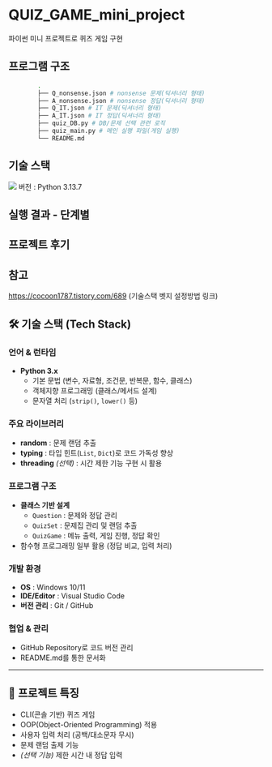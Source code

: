 # QUIZ_GAME_mini_project
파이썬 미니 프로젝트로 퀴즈 게임 구현

## 프로그램 구조
```bash
        .
        ├── Q_nonsense.json # nonsense 문제(딕셔너리 형태) 
        ├── A_nonsense.json # nonsense 정답(딕셔너리 형태)
        ├── Q_IT.json # IT 문제(딕셔너리 형태)
        ├── A_IT.json # IT 정답(딕셔너리 형태)
        ├── quiz_DB.py # DB/문제 선택 관련 로직
        ├── quiz_main.py # 메인 실행 파일(게임 실행)
        └── README.md
```


## 기술 스택
<img src="https://img.shields.io/badge/python-3776AB?style=for-the-badge&logo=python&logoColor=white">
버전 : Python 3.13.7


## 실행 결과 - 단계별

## 프로젝트 후기
## 참고
https://cocoon1787.tistory.com/689 (기술스택 벳지 설정방법 링크)

## 🛠 기술 스택 (Tech Stack)

### 언어 & 런타임
- **Python 3.x**
  - 기본 문법 (변수, 자료형, 조건문, 반복문, 함수, 클래스)
  - 객체지향 프로그래밍 (클래스/메서드 설계)
  - 문자열 처리 (`strip()`, `lower()` 등)

### 주요 라이브러리
- **random** : 문제 랜덤 추출
- **typing** : 타입 힌트(`List`, `Dict`)로 코드 가독성 향상
- **threading** *(선택)* : 시간 제한 기능 구현 시 활용

### 프로그램 구조
- **클래스 기반 설계**
  - `Question` : 문제와 정답 관리
  - `QuizSet` : 문제집 관리 및 랜덤 추출
  - `QuizGame` : 메뉴 출력, 게임 진행, 정답 확인
- 함수형 프로그래밍 일부 활용 (정답 비교, 입력 처리)

### 개발 환경
- **OS** : Windows 10/11
- **IDE/Editor** : Visual Studio Code
- **버전 관리** : Git / GitHub

### 협업 & 관리
- GitHub Repository로 코드 버전 관리
- README.md를 통한 문서화

---

## 📌 프로젝트 특징
- CLI(콘솔 기반) 퀴즈 게임
- OOP(Object-Oriented Programming) 적용
- 사용자 입력 처리 (공백/대소문자 무시)
- 문제 랜덤 출제 기능
- *(선택 기능)* 제한 시간 내 정답 입력
